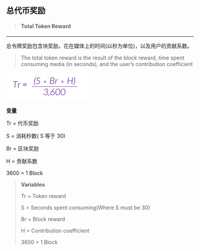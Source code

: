 ## 总代币奖励

> #### Total Token Reward

---

总令牌奖励包含块奖励，花在媒体上的时间\(以秒为单位\)，以及用户的贡献系数。

> The total token reward is the result of the block reward, time spent consuming media \(in seconds\), and the user’s contribution coefficient

![](/assets/total_token_reward.png)

**变量**

Tr = 代币奖励

S = 消耗秒数\( S 等于 30\)

Br = 区块奖励

H = 贡献系数

3600 = 1 Block

> **Variables**
>
> Tr = Token reward
>
> S = Seconds spent consuming\(Where S must be 30\)
>
> Br = Block reward
>
> H = Contribution coefficient
>
> 3600 = 1 Block



